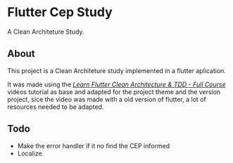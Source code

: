 # Flutter Cep Study

A Clean Architeture Study.

## About

This project is a Clean Architeture study implemented in a flutter aplication.

It was made using the [*Learn Flutter Clean Architecture & TDD - Full Course*](https://www.youtube.com/watch?v=dc3B_mMrZ-Q) videos tutorial as base and adapted for the project theme and the version project, sice the video was made with a old version of flutter, a lot of resources needed to be adapted.

## Todo

  - Make the error handler if it no find the CEP informed
  - Localize
